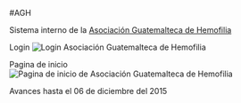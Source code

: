 #AGH

Sistema interno de la [Asociación Guatemalteca de Hemofilia](http://www.asociacionhemofiliaguatemala.com/)

Login
![Login Asociación Guatemalteca de Hemofilia](https://github.com/khrizenriquez/agh-sistema-interno-web/tree/master/public/images/screenshoots/login/Screenshot_from_2015-12-06.png)

Pagina de inicio
![Pagina de inicio de Asociación Guatemalteca de Hemofilia](https://github.com/khrizenriquez/agh-sistema-interno-web/tree/master/public/images/screenshoots/home/Screenshot_from_2015-12-06.png)

Avances hasta el 06 de diciembre del 2015
